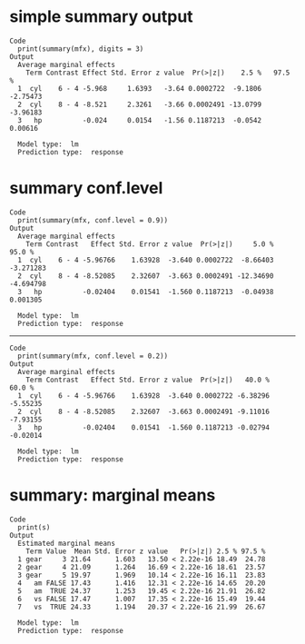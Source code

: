 # simple summary output

    Code
      print(summary(mfx), digits = 3)
    Output
      Average marginal effects 
        Term Contrast Effect Std. Error z value  Pr(>|z|)    2.5 %   97.5 %
      1  cyl    6 - 4 -5.968     1.6393   -3.64 0.0002722  -9.1806 -2.75473
      2  cyl    8 - 4 -8.521     2.3261   -3.66 0.0002491 -13.0799 -3.96183
      3   hp          -0.024     0.0154   -1.56 0.1187213  -0.0542  0.00616
      
      Model type:  lm 
      Prediction type:  response 

# summary conf.level

    Code
      print(summary(mfx, conf.level = 0.9))
    Output
      Average marginal effects 
        Term Contrast   Effect Std. Error z value  Pr(>|z|)     5.0 %    95.0 %
      1  cyl    6 - 4 -5.96766    1.63928  -3.640 0.0002722  -8.66403 -3.271283
      2  cyl    8 - 4 -8.52085    2.32607  -3.663 0.0002491 -12.34690 -4.694798
      3   hp          -0.02404    0.01541  -1.560 0.1187213  -0.04938  0.001305
      
      Model type:  lm 
      Prediction type:  response 

---

    Code
      print(summary(mfx, conf.level = 0.2))
    Output
      Average marginal effects 
        Term Contrast   Effect Std. Error z value  Pr(>|z|)   40.0 %   60.0 %
      1  cyl    6 - 4 -5.96766    1.63928  -3.640 0.0002722 -6.38296 -5.55235
      2  cyl    8 - 4 -8.52085    2.32607  -3.663 0.0002491 -9.11016 -7.93155
      3   hp          -0.02404    0.01541  -1.560 0.1187213 -0.02794 -0.02014
      
      Model type:  lm 
      Prediction type:  response 

# summary: marginal means

    Code
      print(s)
    Output
      Estimated marginal means 
        Term Value  Mean Std. Error z value   Pr(>|z|) 2.5 % 97.5 %
      1 gear     3 21.64      1.603   13.50 < 2.22e-16 18.49  24.78
      2 gear     4 21.09      1.264   16.69 < 2.22e-16 18.61  23.57
      3 gear     5 19.97      1.969   10.14 < 2.22e-16 16.11  23.83
      4   am FALSE 17.43      1.416   12.31 < 2.22e-16 14.65  20.20
      5   am  TRUE 24.37      1.253   19.45 < 2.22e-16 21.91  26.82
      6   vs FALSE 17.47      1.007   17.35 < 2.22e-16 15.49  19.44
      7   vs  TRUE 24.33      1.194   20.37 < 2.22e-16 21.99  26.67
      
      Model type:  lm 
      Prediction type:  response 

